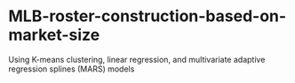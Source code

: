 # MLB-roster-construction-based-on-market-size
Using K-means clustering, linear regression, and multivariate adaptive regression splines (MARS) models
